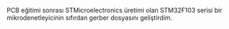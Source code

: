 PCB eğitimi sonrası STMicroelectronics üretimi olan STM32F103 serisi bir mikrodenetleyicinin sıfırdan gerber dosyasını geliştirdim.
